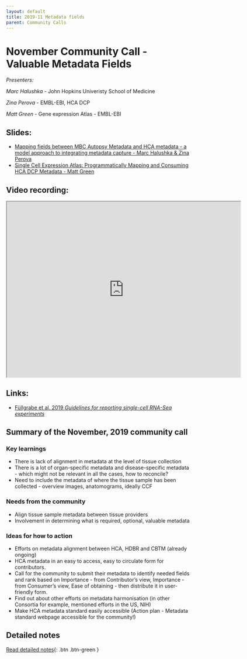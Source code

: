 ```yaml
---
layout: default
title: 2019-11 Metadata fields
parent: Community Calls
---
```

<script src="https://kit.fontawesome.com/fc66878563.js" crossorigin="anonymous"></script>
# November Community Call - Valuable Metadata Fields

*Presenters:* 

_Marc Halushka_ - John Hopkins Univeristy School of Medicine

_Zina Perova_  - EMBL-EBI, HCA DCP

_Matt Green_ - Gene expression Atlas - EMBL-EBI

## <i class="fas fa-chalkboard-teacher"></i> Slides:
- [Mapping fields between MBC Autopsy Metadata and HCA metadata - a model approach to integrating metadata capture - Marc Halushka & Zina Perova](https://docs.google.com/presentation/d/1YCbQvyZgp4Oicnc2mzv1d4Gevv2xcDyuLf43Tsp0IYY/edit#slide=id.p)
- [Single Cell Expression Atlas: Programmatically Mapping and Consuming HCA DCP Metadata - Matt Green](https://drive.google.com/open?id=1QA66gBMPY-JCGEf0Vpc4moiUwL2mmpsh)

## <i class="fas fa-video"></i> Video recording:
<iframe src="https://drive.google.com/drive/folders/1boJlBf7ZBkY9LvxaTxy_8Mu3nOB2pY_M/preview" width="640" height="480"></iframe>

## <i class="fas fa-external-link-square-alt"></i> Links:

- [Füllgrabe et al. 2019 *Guidelines for reporting single-cell RNA-Seq experiments*](https://arxiv.org/abs/1910.14623)

## Summary of the November, 2019 community call

### <i class="fas fa-search"></i> Key learnings

- There is lack of alignment in metadata at the level of tissue collection 
- There is a lot of organ-specific metadata and disease-specific metadata - which might not be relevant in all the cases, how to reconcile?
- Need to include the metadata of where the tissue sample has been collected - overview images, anatomograms, ideally CCF

### <i class="far fa-comment-dots"></i> Needs from the community
- Align tissue sample metadata between tissue providers 
- Involvement in determining what is required, optional, valuable metadata
  
### <i class="far fa-lightbulb"></i> Ideas for how to action
- Efforts on metadata alignment between HCA, HDBR and CBTM (already ongoing)
- HCA metadata in an easy to access, easy to circulate form for contributors.
- Call for the community to submit their metadata to identify needed fields and rank based on Importance - from Contributor’s view, Importance - from Consumer’s view, Ease of obtaining - then distribute it in user-friendly form.
- Find out about other efforts on metadata harmonisation (in other Consortia for example, mentioned efforts in the US, NIH)
- Make HCA metadata standard easily accessible (Action plan - Metadata standard webpage accessible for the community!)


## Detailed notes

[<i class="fab fa-readme"></i> Read detailed notes](<GOOGLE LINK>){: .btn .btn-green }
